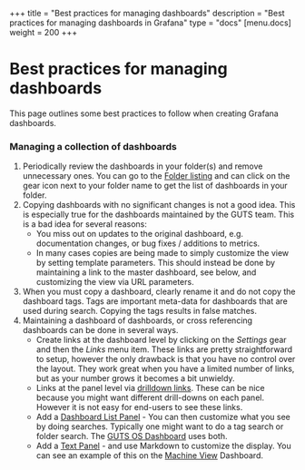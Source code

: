 +++
title = "Best practices for managing dashboards"
description = "Best practices for managing dashboards in Grafana"
type = "docs"
[menu.docs]
weight = 200
+++

# Best practices for managing dashboards

This page outlines some best practices to follow when creating Grafana dashboards.

### Managing a collection of dashboards

1. Periodically review the dashboards in your folder(s) and remove
   unnecessary ones.  You can go to the [Folder listing]()
   and can click on the gear icon next to your folder name to get
   the list of dashboards in your folder.
2. Copying dashboards with no significant changes is not a good idea.
   This is especially true for the dashboards maintained by the GUTS team.
   This is a bad idea for several reasons:
    - You miss out on updates to the original dashboard, e.g. documentation
      changes, or bug fixes / additions to metrics.
    - In many cases copies are being made to simply customize the view
      by setting template parameters.  This should instead be done by
      maintaining a link to the master dashboard, see below, and customizing
      the view via URL parameters.
3. When you must copy a dashboard, clearly rename it and do not copy the
   dashboard tags.  Tags are important meta-data for dashboards that are
   used during search.  Copying the tags results in false matches.
4. Maintaining a dashboard of dashboards, or cross referencing dashboards
   can be done in several ways.
    - Create links at the dashboard level by clicking on the *Settings* gear
      and then the *Links* menu item.  These links are pretty straightforward to
      setup, however the only drawback is that you have no control over the layout.
      They work great when you have a limited number of links, but as your number
      grows it becomes a bit unwieldy.
    - Links at the panel level via [drilldown links](https://grafana.com/docs/features/panels/graph/#drilldown-detail-link).
      These can be nice because you might want different drill-downs on each panel.  However it is not easy for end-users to see these links.
    - Add a [Dashboard List Panel](https://grafana.com/docs/features/panels/dashlist/) - You
      can then customize what you see by doing searches.  Typically one might want to do a
      tag search or folder search.  The [GUTS OS Dashboard]() uses both.
    - Add a [Text Panel](https://grafana.com/docs/features/panels/text/) - and use Markdown to customize the display.
      You can see an example of this on the [Machine View]() Dashboard.
